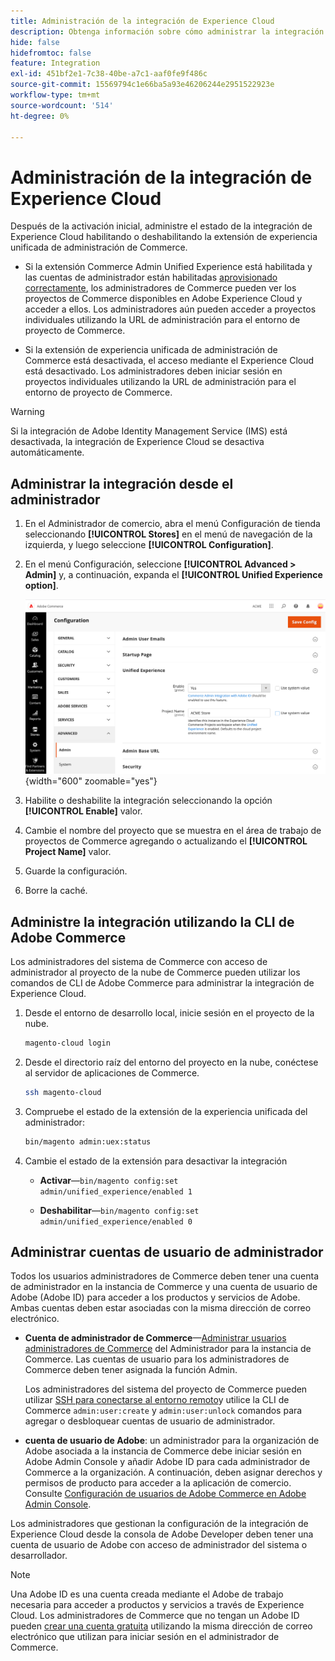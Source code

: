 ```yaml
---
title: Administración de la integración de Experience Cloud
description: Obtenga información sobre cómo administrar la integración de Experience Cloud y solucionar problemas
hide: false
hidefromtoc: false
feature: Integration
exl-id: 451bf2e1-7c38-40be-a7c1-aaf0fe9f486c
source-git-commit: 15569794c1e66ba5a93e46206244e2951522923e
workflow-type: tm+mt
source-wordcount: '514'
ht-degree: 0%

---
```


# Administración de la integración de Experience Cloud

Después de la activación inicial, administre el estado de la integración de Experience Cloud habilitando o deshabilitando la extensión de experiencia unificada de administración de Commerce.

- Si la extensión Commerce Admin Unified Experience está habilitada y las cuentas de administrador están habilitadas [aprovisionado correctamente](#manage-admin-user-accounts), los administradores de Commerce pueden ver los proyectos de Commerce disponibles en Adobe Experience Cloud y acceder a ellos. Los administradores aún pueden acceder a proyectos individuales utilizando la URL de administración para el entorno de proyecto de Commerce.

- Si la extensión de experiencia unificada de administración de Commerce está desactivada, el acceso mediante el Experience Cloud está desactivado. Los administradores deben iniciar sesión en proyectos individuales utilizando la URL de administración para el entorno de proyecto de Commerce.

>[!WARNING]
>
>Si la integración de Adobe Identity Management Service (IMS) está desactivada, la integración de Experience Cloud se desactiva automáticamente.

## Administrar la integración desde el administrador

1. En el Administrador de comercio, abra el menú Configuración de tienda seleccionando **[!UICONTROL Stores]** en el menú de navegación de la izquierda, y luego seleccione **[!UICONTROL Configuration]**.

1. En el menú Configuración, seleccione **[!UICONTROL Advanced > Admin]** y, a continuación, expanda el **[!UICONTROL Unified Experience option]**.

   ![Configuración del almacén de administración para la integración de Experience Cloud](./assets/admin-uex-manage-settings.png){width="600" zoomable="yes"}

1. Habilite o deshabilite la integración seleccionando la opción **[!UICONTROL Enable]** valor.

1. Cambie el nombre del proyecto que se muestra en el área de trabajo de proyectos de Commerce agregando o actualizando el **[!UICONTROL Project Name]** valor.

1. Guarde la configuración.

1. Borre la caché.

## Administre la integración utilizando la CLI de Adobe Commerce

Los administradores del sistema de Commerce con acceso de administrador al proyecto de la nube de Commerce pueden utilizar los comandos de CLI de Adobe Commerce para administrar la integración de Experience Cloud.

1. Desde el entorno de desarrollo local, inicie sesión en el proyecto de la nube.

   ```bash
   magento-cloud login
   ```

1. Desde el directorio raíz del entorno del proyecto en la nube, conéctese al servidor de aplicaciones de Commerce.

   ```bash
   ssh magento-cloud
   ```

1. Compruebe el estado de la extensión de la experiencia unificada del administrador:

   ```bash
   bin/magento admin:uex:status
   ```

1. Cambie el estado de la extensión para desactivar la integración

   - **Activar**—`bin/magento config:set admin/unified_experience/enabled 1`

   - **Deshabilitar**—`bin/magento config:set admin/unified_experience/enabled 0`

## Administrar cuentas de usuario de administrador

Todos los usuarios administradores de Commerce deben tener una cuenta de administrador en la instancia de Commerce y una cuenta de usuario de Adobe (Adobe ID) para acceder a los productos y servicios de Adobe. Ambas cuentas deben estar asociadas con la misma dirección de correo electrónico.

- **Cuenta de administrador de Commerce**—[Administrar usuarios administradores de Commerce](../systems/permissions-users-all.md) del Administrador para la instancia de Commerce. Las cuentas de usuario para los administradores de Commerce deben tener asignada la función Admin.

  Los administradores del sistema del proyecto de Commerce pueden utilizar [SSH para conectarse al entorno remoto](https://experienceleague.adobe.com/docs/commerce-cloud-service/user-guide/develop/secure-connections.html#connect-to-a-remote-environment)y utilice la CLI de Commerce `admin:user:create` y `admin:user:unlock` comandos para agregar o desbloquear cuentas de usuario de administrador.

- **cuenta de usuario de Adobe**: un administrador para la organización de Adobe asociada a la instancia de Commerce debe iniciar sesión en Adobe Admin Console y añadir Adobe ID para cada administrador de Commerce a la organización. A continuación, deben asignar derechos y permisos de producto para acceder a la aplicación de comercio. Consulte [Configuración de usuarios de Adobe Commerce en Adobe Admin Console](adobe-ims-config.md#step-4-configure-adobe-commerce-users-in-the-adobe-admin-console).

Los administradores que gestionan la configuración de la integración de Experience Cloud desde la consola de Adobe Developer deben tener una cuenta de usuario de Adobe con acceso de administrador del sistema o desarrollador.

>[!NOTE]
>
>Una Adobe ID es una cuenta creada mediante el Adobe de trabajo necesaria para acceder a productos y servicios a través de Experience Cloud. Los administradores de Commerce que no tengan un Adobe ID pueden [crear una cuenta gratuita](https://helpx.adobe.com/manage-account/using/create-update-adobe-id.html) utilizando la misma dirección de correo electrónico que utilizan para iniciar sesión en el administrador de Commerce.
